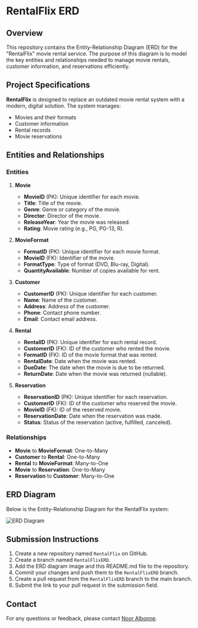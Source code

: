 # RentalFlix ERD

## Overview

This repository contains the Entity-Relationship Diagram (ERD) for the "RentalFlix" movie rental service. The purpose of this diagram is to model the key entities and relationships needed to manage movie rentals, customer information, and reservations efficiently.

## Project Specifications

**RentalFlix** is designed to replace an outdated movie rental system with a modern, digital solution. The system manages:
- Movies and their formats
- Customer information
- Rental records
- Movie reservations

## Entities and Relationships

### Entities

1. **Movie**
   - **MovieID** (PK): Unique identifier for each movie.
   - **Title**: Title of the movie.
   - **Genre**: Genre or category of the movie.
   - **Director**: Director of the movie.
   - **ReleaseYear**: Year the movie was released.
   - **Rating**: Movie rating (e.g., PG, PG-13, R).

2. **MovieFormat**
   - **FormatID** (PK): Unique identifier for each movie format.
   - **MovieID** (FK): Identifier of the movie.
   - **FormatType**: Type of format (DVD, Blu-ray, Digital).
   - **QuantityAvailable**: Number of copies available for rent.

3. **Customer**
   - **CustomerID** (PK): Unique identifier for each customer.
   - **Name**: Name of the customer.
   - **Address**: Address of the customer.
   - **Phone**: Contact phone number.
   - **Email**: Contact email address.

4. **Rental**
   - **RentalID** (PK): Unique identifier for each rental record.
   - **CustomerID** (FK): ID of the customer who rented the movie.
   - **FormatID** (FK): ID of the movie format that was rented.
   - **RentalDate**: Date when the movie was rented.
   - **DueDate**: The date when the movie is due to be returned.
   - **ReturnDate**: Date when the movie was returned (nullable).

5. **Reservation**
   - **ReservationID** (PK): Unique identifier for each reservation.
   - **CustomerID** (FK): ID of the customer who reserved the movie.
   - **MovieID** (FK): ID of the reserved movie.
   - **ReservationDate**: Date when the reservation was made.
   - **Status**: Status of the reservation (active, fulfilled, canceled).

### Relationships

- **Movie** to **MovieFormat**: One-to-Many
- **Customer** to **Rental**: One-to-Many
- **Rental** to **MovieFormat**: Many-to-One
- **Movie** to **Reservation**: One-to-Many
- **Reservation** to **Customer**: Many-to-One

## ERD Diagram

Below is the Entity-Relationship Diagram for the RentalFlix system:

![ERD Diagram]()

## Submission Instructions

1. Create a new repository named `RentalFlix` on GitHub.
2. Create a branch named `RentalFlixERD`.
3. Add the ERD diagram image and this README.md file to the repository.
4. Commit your changes and push them to the `RentalFlixERD` branch.
5. Create a pull request from the `RentalFlixERD` branch to the main branch.
6. Submit the link to your pull request in the submission field.

## Contact

For any questions or feedback, please contact [Noor Albonne](nooralbonne@gmail.com).

